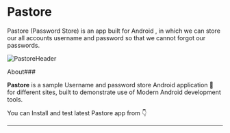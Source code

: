 # Pastore
Pastore (Password Store) is an app built for Android , in which we can store our all accounts username and password so that we cannot forgot our passwords.

![PastoreHeader](https://user-images.githubusercontent.com/52439127/106091738-06407700-6153-11eb-9b8f-9441275624fb.jpg)

About### 

**Pastore** is a sample Username and password  store Android application 📱  for different sites, built to demonstrate use of Modern Android development tools. 

You can Install and test latest Pastore app from  👇

[](https://github.com/Abhijeet1710/Pastore/releases/tag/v1.0)

________________________________________________________________________________________________________________________________________





